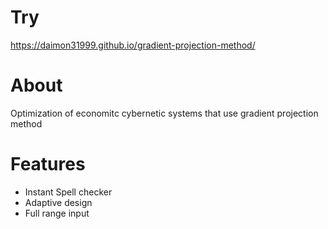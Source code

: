 # Try
https://daimon31999.github.io/gradient-projection-method/

# About
Optimization of economitc cybernetic systems that use gradient projection method

# Features
* Instant Spell checker
* Adaptive design
* Full range input
